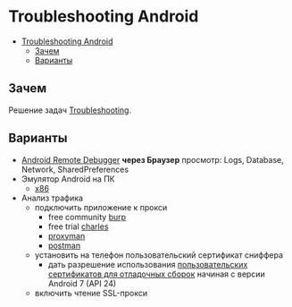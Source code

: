 # Troubleshooting Android

- [Troubleshooting Android](#troubleshooting-android)
  - [Зачем](#зачем)
  - [Варианты](#варианты)

## Зачем

Решение задач [Troubleshooting](../troubleshooting.md).

## Варианты

- [Android Remote Debugger](https://habr.com/ru/articles/488514/) __через Браузер__ просмотр: Logs, Database, Network, SharedPreferences
- Эмулятор Android на ПК
  - [x86](https://www.android-x86.org/installhowto.html)
- Анализ трафика
  - подключить приложение к прокси
    - free community [burp](https://portswigger.net/burp/communitydownload)
    - free trial [charles](https://www.charlesproxy.com/)
    - [proxyman](https://docs.proxyman.io/debug-devices/android-device)
    - [postman](https://learning.postman.com/docs/sending-requests/capturing-request-data/capturing-https-traffic/)
  - установить на телефон пользовательский сертификат сниффера
    - дать разрешение использования [пользовательских сертификатов для отладочных сборок](https://www.performance-lab.ru/blog/traffik-mobilnogo-prilozheniya) начиная с версии Android 7 (API 24)
  - включить чтение SSL-прокси
